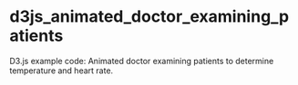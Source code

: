 # d3js_animated_doctor_examining_patients
D3.js example code: Animated doctor examining patients to determine temperature and heart rate.
